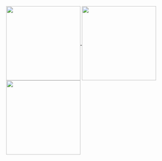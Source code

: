 <a href="https://github.com/TriTacLe/github-readme-stats">
  <img height=200 align="center" src="https://github-readme-stats.vercel.app/api?username=TriTacLe&show_icons=true&theme=radical" />
</a>
<a href="https://github.com/TriTacLe/github-readme-stats">
  <img height=200 align="center" src="https://github-readme-stats.vercel.app/api/top-langs/?username=TriTacLe&hide_progress=true"/>
<a/>
<a href="https://github.com/TriTacLe/convoychat">
  <img height=200 align="center" src="https://github-readme-stats.vercel.app/api/wakatime?username=TriTacLe" />
</a>



